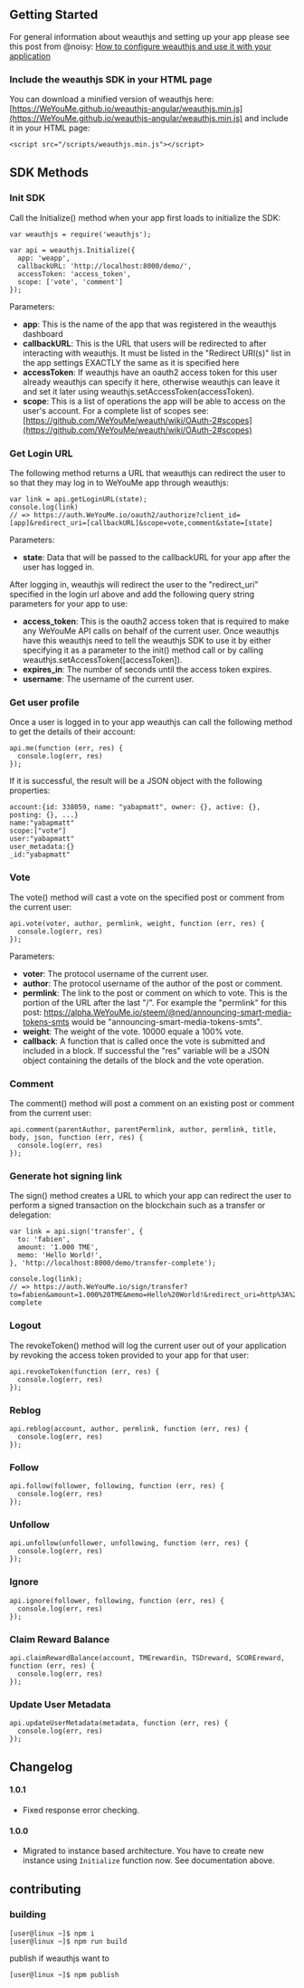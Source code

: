 ## Getting Started
For general information about weauthjs and setting up your app please see this post from @noisy: [How to configure weauthjs and use it with your application](https://WeYouMe.io/steemconnect/@noisy/how-to-configure-steemconnect-v2-and-use-it-with-your-application-how-it-works-and-how-it-is-different-from-v1)

### Include the weauthjs SDK in your HTML page
You can download a minified version of weauthjs here: [https://WeYouMe.github.io/weauthjs-angular/weauthjs.min.js](https://WeYouMe.github.io/weauthjs-angular/weauthjs.min.js) and include it in your HTML page:
```
<script src="/scripts/weauthjs.min.js"></script>
```

## SDK Methods
### Init SDK
Call the Initialize() method when your app first loads to initialize the SDK:
```
var weauthjs = require('weauthjs');

var api = weauthjs.Initialize({
  app: 'weapp',
  callbackURL: 'http://localhost:8000/demo/',
  accessToken: 'access_token',
  scope: ['vote', 'comment']
});
```
Parameters:
- __app__: This is the name of the app that was registered in the weauthjs dashboard
- __callbackURL__: This is the URL that users will be redirected to after interacting with weauthjs. It must be listed in the "Redirect URI(s)" list in the app settings EXACTLY the same as it is specified here
- __accessToken__: If weauthjs have an oauth2 access token for this user already weauthjs can specify it here, otherwise weauthjs can leave it and set it later using weauthjs.setAccessToken(accessToken).
- __scope__: This is a list of operations the app will be able to access on the user's account. For a complete list of scopes see: [https://github.com/WeYouMe/weauth/wiki/OAuth-2#scopes](https://github.com/WeYouMe/weauth/wiki/OAuth-2#scopes)

### Get Login URL
The following method returns a URL that weauthjs can redirect the user to so that they may log in to WeYouMe app through weauthjs:
```
var link = api.getLoginURL(state);
console.log(link)
// => https://auth.WeYouMe.io/oauth2/authorize?client_id=[app]&redirect_uri=[callbackURL]&scope=vote,comment&state=[state]
```
Parameters:
- __state__: Data that will be passed to the callbackURL for your app after the user has logged in.

After logging in, weauthjs will redirect the user to the "redirect_uri" specified in the login url above and add the following query string parameters for your app to use:
- __access_token__: This is the oauth2 access token that is required to make any WeYouMe API calls on behalf of the current user. Once weauthjs have this weauthjs need to tell the weauthjs SDK to use it by either specifying it as a parameter to the init() method call or by calling weauthjs.setAccessToken([accessToken]).
- __expires_in__: The number of seconds until the access token expires.
- __username__: The username of the current user.

### Get user profile
Once a user is logged in to your app weauthjs can call the following method to get the details of their account:
```
api.me(function (err, res) {
  console.log(err, res)
});
```
If it is successful, the result will be a JSON object with the following properties:
```
account:{id: 338059, name: "yabapmatt", owner: {}, active: {}, posting: {}, ...}
name:"yabapmatt"
scope:["vote"]
user:"yabapmatt"
user_metadata:{}
_id:"yabapmatt"
```

### Vote
The vote() method will cast a vote on the specified post or comment from the current user:
```
api.vote(voter, author, permlink, weight, function (err, res) {
  console.log(err, res)
});
```
Parameters:
- __voter__: The protocol username of the current user.
- __author__: The protocol username of the author of the post or comment.
- __permlink__: The link to the post or comment on which to vote. This is the portion of the URL after the last "/". For example the "permlink" for this post: https://alpha.WeYouMe.io/steem/@ned/announcing-smart-media-tokens-smts would be "announcing-smart-media-tokens-smts".
- __weight__: The weight of the vote. 10000 equale a 100% vote.
- __callback__: A function that is called once the vote is submitted and included in a block. If successful the "res" variable will be a JSON object containing the details of the block and the vote operation.

### Comment
The comment() method will post a comment on an existing post or comment from the current user:
```
api.comment(parentAuthor, parentPermlink, author, permlink, title, body, json, function (err, res) {
  console.log(err, res)
});
```

### Generate hot signing link
The sign() method creates a URL to which your app can redirect the user to perform a signed transaction on the blockchain such as a transfer or delegation:
```
var link = api.sign('transfer', {
  to: 'fabien',
  amount: '1.000 TME',
  memo: 'Hello World!',
}, 'http://localhost:8000/demo/transfer-complete');

console.log(link);
// => https://auth.WeYouMe.io/sign/transfer?to=fabien&amount=1.000%20TME&memo=Hello%20World!&redirect_uri=http%3A%2F%2Flocalhost%3A8000%2Fdemo%2Ftransfer-complete
```

### Logout
The revokeToken() method will log the current user out of your application by revoking the access token provided to your app for that user: 
```
api.revokeToken(function (err, res) {
  console.log(err, res)
});
```

### Reblog
```
api.reblog(account, author, permlink, function (err, res) {
  console.log(err, res)
});
```

### Follow
```
api.follow(follower, following, function (err, res) {
  console.log(err, res)
});
```

### Unfollow
```
api.unfollow(unfollower, unfollowing, function (err, res) {
  console.log(err, res)
});
```

### Ignore
```
api.ignore(follower, following, function (err, res) {
  console.log(err, res)
});
```

### Claim Reward Balance
```
api.claimRewardBalance(account, TMErewardin, TSDreward, SCOREreward, function (err, res) {
  console.log(err, res)
});
```

### Update User Metadata
```
api.updateUserMetadata(metadata, function (err, res) {
  console.log(err, res)
});
```

## Changelog
#### 1.0.1
- Fixed response error checking.

#### 1.0.0
- Migrated to instance based architecture. You have to create new instance using `Initialize` function now. See documentation above.

## contributing

### building

```console
[user@linux ~]$ npm i
[user@linux ~]$ npm run build
```
publish if weauthjs want to
```console
[user@linux ~]$ npm publish
```